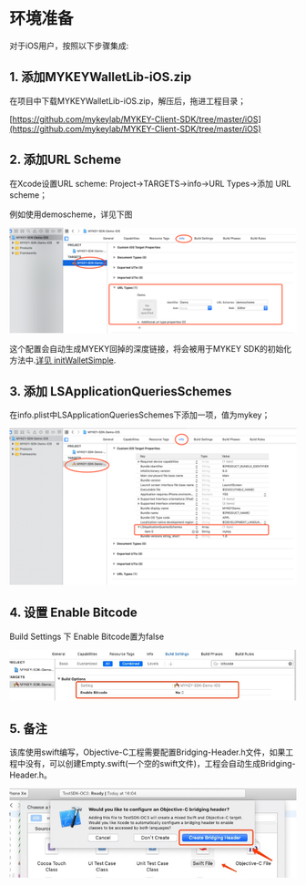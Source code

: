 # 环境准备

对于iOS用户，按照以下步骤集成:

## 1. 添加MYKEYWalletLib-iOS.zip

在项目中下载MYKEYWalletLib-iOS.zip，解压后，拖进工程目录；

​[https://github.com/mykeylab/MYKEY-Client-SDK/tree/master/iOS](https://github.com/mykeylab/MYKEY-Client-SDK/tree/master/iOS)​

## 2. 添加URL Scheme

在Xcode设置URL scheme: Project-&gt;TARGETS-&gt;info-&gt;URL Types-&gt;添加 URL scheme；

例如使用demoscheme，详见下图

![](../../.gitbook/assets/demoschema.png)

这个配置会自动生成MYEKY回掉的深度链接，将会被用于MYKEY SDK的初始化方法中.[详见 initWalletSimple](../../dive-into-mykey/classes-and-methods.md#lei-initsimplerequest).

## 3. 添加 LSApplicationQueriesSchemes

在info.plist中LSApplicationQueriesSchemes下添加一项，值为mykey；

![](../../.gitbook/assets/info.list.png)

## 4. 设置 Enable Bitcode

Build Settings 下 Enable Bitcode置为false

![](../../.gitbook/assets/enable-bitcode.png)

## 5. 备注

该库使用swift编写，Objective-C工程需要配置Bridging-Header.h文件，如果工程中没有，可以创建Empty.swift\(一个空的swift文件\)，工程会自动生成Bridging-Header.h。

![](../../.gitbook/assets/bridingheader.png)

